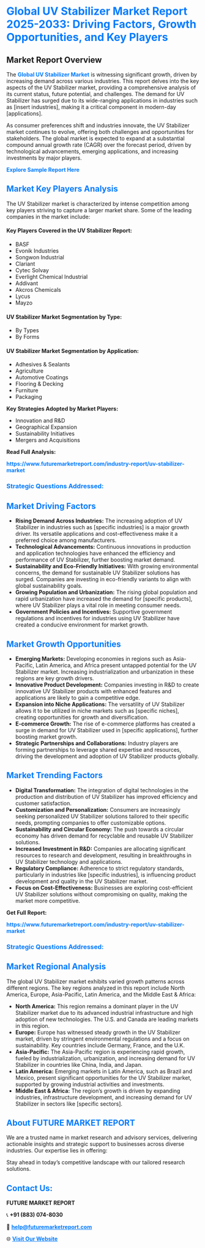 <h1 style="color: #007BFF;">Global UV Stabilizer Market Report 2025-2033: Driving Factors, Growth Opportunities, and Key Players</h1>

<section id="overview">
<h2>Market Report Overview</h2>
<p>The <a href="https://www.futuremarketreport.com/industry-report/uv-stabilizer-market" style="color: #007BFF; text-decoration: none;"><strong>Global UV Stabilizer Market</strong></a> is witnessing significant growth, driven by increasing demand across various industries. This report delves into the key aspects of the UV Stabilizer market, providing a comprehensive analysis of its current status, future potential, and challenges. The demand for UV Stabilizer has surged due to its wide-ranging applications in industries such as [insert industries], making it a critical component in modern-day [applications].</p>
<p>As consumer preferences shift and industries innovate, the UV Stabilizer market continues to evolve, offering both challenges and opportunities for stakeholders. The global market is expected to expand at a substantial compound annual growth rate (CAGR) over the forecast period, driven by technological advancements, emerging applications, and increasing investments by major players.</p>
</section>

<section id="overview">
<p><a href="https://www.futuremarketreport.com/request-sample/reportId=110083" style="color: #007BFF; text-decoration: none;"><strong>Explore Sample Report Here</strong></a></p>
</section>

<section id="key-players">
<h2 style="color: #007BFF;">Market Key Players Analysis</h2>
<p>The UV Stabilizer market is characterized by intense competition among key players striving to capture a larger market share. Some of the leading companies in the market include:</p>
<h4>Key Players Covered in the UV Stabilizer Report:</h4>
<ul><li>BASF</li><li>Evonik Industries</li><li>Songwon Industrial</li><li>Clariant</li><li>Cytec Solvay</li><li>Everlight Chemical Industrial</li><li>Addivant</li><li>Akcros Chemicals</li><li>Lycus</li><li>Mayzo</li></ul>
<h4>UV Stabilizer Market Segmentation by Type:</h4>
<ul><li>By Types</li><li>By Forms</li></ul>

<h4>UV Stabilizer Market Segmentation by Application:</h4>
<ul><li>Adhesives &amp; Sealants</li><li>Agriculture</li><li>Automotive Coatings</li><li>Flooring &amp; Decking</li><li>Furniture</li><li>Packaging</li></ul>
<p><strong>Key Strategies Adopted by Market Players:</strong></p>
<ul>
<li>Innovation and R&D</li>
<li>Geographical Expansion</li>
<li>Sustainability Initiatives</li>
<li>Mergers and Acquisitions</li>
</ul>
</section>

<section>
<p><strong>Read Full Analysis: </strong></p><a href="https://www.futuremarketreport.com/industry-report/uv-stabilizer-market" style="color: #007BFF; text-decoration: none;"><strong>https://www.futuremarketreport.com/industry-report/uv-stabilizer-market</strong></a>
<h3 style="color: #007BFF;">Strategic Questions Addressed:</h3>
</section>

<section id="driving-factors">
<h2 style="color: #007BFF;">Market Driving Factors</h2>
<ul>
<li><strong>Rising Demand Across Industries:</strong> The increasing adoption of UV Stabilizer in industries such as [specific industries] is a major growth driver. Its versatile applications and cost-effectiveness make it a preferred choice among manufacturers.</li>
<li><strong>Technological Advancements:</strong> Continuous innovations in production and application technologies have enhanced the efficiency and performance of UV Stabilizer, further boosting market demand.</li>
<li><strong>Sustainability and Eco-Friendly Initiatives:</strong> With growing environmental concerns, the demand for sustainable UV Stabilizer solutions has surged. Companies are investing in eco-friendly variants to align with global sustainability goals.</li>
<li><strong>Growing Population and Urbanization:</strong> The rising global population and rapid urbanization have increased the demand for [specific products], where UV Stabilizer plays a vital role in meeting consumer needs.</li>
<li><strong>Government Policies and Incentives:</strong> Supportive government regulations and incentives for industries using UV Stabilizer have created a conducive environment for market growth.</li>
</ul>
</section>

<section id="growth-opportunities">
<h2 style="color: #007BFF;">Market Growth Opportunities</h2>
<ul>
<li><strong>Emerging Markets:</strong> Developing economies in regions such as Asia-Pacific, Latin America, and Africa present untapped potential for the UV Stabilizer market. Increasing industrialization and urbanization in these regions are key growth drivers.</li>
<li><strong>Innovative Product Development:</strong> Companies investing in R&D to create innovative UV Stabilizer products with enhanced features and applications are likely to gain a competitive edge.</li>
<li><strong>Expansion into Niche Applications:</strong> The versatility of UV Stabilizer allows it to be utilized in niche markets such as [specific niches], creating opportunities for growth and diversification.</li>
<li><strong>E-commerce Growth:</strong> The rise of e-commerce platforms has created a surge in demand for UV Stabilizer used in [specific applications], further boosting market growth.</li>
<li><strong>Strategic Partnerships and Collaborations:</strong> Industry players are forming partnerships to leverage shared expertise and resources, driving the development and adoption of UV Stabilizer products globally.</li>
</ul>
</section>

<section id="trending-factors">
<h2 style="color: #007BFF;">Market Trending Factors</h2>
<ul>
<li><strong>Digital Transformation:</strong> The integration of digital technologies in the production and distribution of UV Stabilizer has improved efficiency and customer satisfaction.</li>
<li><strong>Customization and Personalization:</strong> Consumers are increasingly seeking personalized UV Stabilizer solutions tailored to their specific needs, prompting companies to offer customizable options.</li>
<li><strong>Sustainability and Circular Economy:</strong> The push towards a circular economy has driven demand for recyclable and reusable UV Stabilizer solutions.</li>
<li><strong>Increased Investment in R&D:</strong> Companies are allocating significant resources to research and development, resulting in breakthroughs in UV Stabilizer technology and applications.</li>
<li><strong>Regulatory Compliance:</strong> Adherence to strict regulatory standards, particularly in industries like [specific industries], is influencing product development and quality in the UV Stabilizer market.</li>
<li><strong>Focus on Cost-Effectiveness:</strong> Businesses are exploring cost-efficient UV Stabilizer solutions without compromising on quality, making the market more competitive.</li>
</ul>
</section>

<section>
<p><strong>Get Full Report: </strong></p><a href="https://www.futuremarketreport.com/industry-report/uv-stabilizer-market" style="color: #007BFF; text-decoration: none;"><strong>https://www.futuremarketreport.com/industry-report/uv-stabilizer-market</strong></a>
<h3 style="color: #007BFF;">Strategic Questions Addressed:</h3>
</section>


<section id="regional-analysis">
<h2 style="color: #007BFF;">Market Regional Analysis</h2>
<p>The global UV Stabilizer market exhibits varied growth patterns across different regions. The key regions analyzed in this report include North America, Europe, Asia-Pacific, Latin America, and the Middle East & Africa:</p>
<ul>
<li><strong>North America:</strong> This region remains a dominant player in the UV Stabilizer market due to its advanced industrial infrastructure and high adoption of new technologies. The U.S. and Canada are leading markets in this region.</li>
<li><strong>Europe:</strong> Europe has witnessed steady growth in the UV Stabilizer market, driven by stringent environmental regulations and a focus on sustainability. Key countries include Germany, France, and the U.K.</li>
<li><strong>Asia-Pacific:</strong> The Asia-Pacific region is experiencing rapid growth, fueled by industrialization, urbanization, and increasing demand for UV Stabilizer in countries like China, India, and Japan.</li>
<li><strong>Latin America:</strong> Emerging markets in Latin America, such as Brazil and Mexico, present significant opportunities for the UV Stabilizer market, supported by growing industrial activities and investments.</li>
<li><strong>Middle East & Africa:</strong> The region’s growth is driven by expanding industries, infrastructure development, and increasing demand for UV Stabilizer in sectors like [specific sectors].</li>
</ul>
</section>

<footer>
<h2 style="color: #007BFF;">About FUTURE MARKET REPORT</h2>
<p>We are a trusted name in market research and advisory services, delivering actionable insights and strategic support to businesses across diverse industries. Our expertise lies in offering:</p>

<p>Stay ahead in today’s competitive landscape with our tailored research solutions.</p>

<h2 style="color: #007BFF;">Contact Us:</h2>
<p><strong>FUTURE MARKET REPORT</strong></p>
<p>📞 <strong>+91 (883) 074-8030</strong></p>
<p>📧 <strong><a href="mailto:help@futuremarketreport.com" style="color: #007BFF;">help@futuremarketreport.com</a></strong></p>
<p>🌐 <strong><a href="https://www.futuremarketreport.com/" style="color: #007BFF;">Visit Our Website</a></strong></p>
</footer>